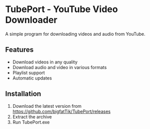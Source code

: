 # TubePort - YouTube Video Downloader

A simple program for downloading videos and audio from YouTube.

## Features
- Download videos in any quality
- Download audio and video in various formats
- Playlist support
- Automatic updates

## Installation
1. Download the latest version from https://github.com/bigfatTik/TubePort/releases  
2. Extract the archive  
3. Run TubePort.exe  
